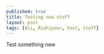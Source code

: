 ```yaml
---
published: true
title: Testing new stuff
layout: post
tags: [Ali, Riahipour, test, stuff]
---
```

Test something new